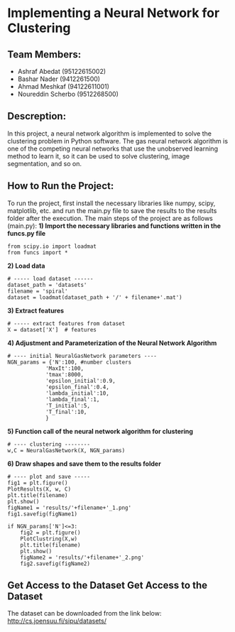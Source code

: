 # Implementing a Neural Network for Clustering

## Team Members:
- Ashraf Abedat (95122615002)
- Bashar Nader (9412261500)
- Ahmad Meshkaf (94122611001)
- Noureddin Scherbo (9512268500)

## Descreption:
In this project, a neural network algorithm is implemented to solve the clustering problem in Python software. The gas neural network algorithm is one of the competing neural networks that use the unobserved learning method to learn it, so it can be used to solve clustering, image segmentation, and so on.

## How to Run the Project:
To run the project, first install the necessary libraries like numpy, scipy, matplotlib, etc. and run the main.py file to save the results to the results folder after the execution.
The main steps of the project are as follows (main.py):
**1) Import the necessary libraries and functions written in the funcs.py file**


    from scipy.io import loadmat
    from funcs import *

**2) Load data**


    # ----- load dataset ------
    dataset_path = 'datasets'
    filename = 'spiral'
    dataset = loadmat(dataset_path + '/' + filename+'.mat')

**3) Extract features**


    # ----- extract features from dataset
    X = dataset['X']  # features

**4) Adjustment and Parameterization of the Neural Network Algorithm**


    # ---- initial NeuralGasNetwork parameters ----
    NGN_params = {'N':100, #number clusters
                'MaxIt':100,
                'tmax':8000,
                'epsilon_initial':0.9,
                'epsilon_final':0.4,
                'lambda_initial':10,
                'lambda_final':1,
                'T_initial':5,
                'T_final':10,
                }

**5) Function call of the neural network algorithm for clustering**


    # ---- clustering --------
    w,C = NeuralGasNetwork(X, NGN_params)

**6) Draw shapes and save them to the results folder**


    # ---- plot and save -----
    fig1 = plt.figure()
    PlotResults(X, w, C)
    plt.title(filename)
    plt.show()
    figName1 = 'results/'+filename+'_1.png'
    fig1.savefig(figName1)
    
    if NGN_params['N']<=3:
        fig2 = plt.figure()
        PlotClustring(X,w)
        plt.title(filename)
        plt.show()
        figName2 = 'results/'+filename+'_2.png'
        fig2.savefig(figName2)

## Get Access to the Dataset  Get Access to the Dataset
  The dataset can be downloaded from the link below:
  http://cs.joensuu.fi/sipu/datasets/
